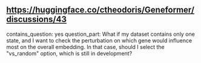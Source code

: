 ## https://huggingface.co/ctheodoris/Geneformer/discussions/43

contains_question: yes
question_part: What if my dataset contains only one state, and I want to check the perturbation on which gene would influence most on the overall embedding. In that case, should I select the "vs_random" option, which is still in development?